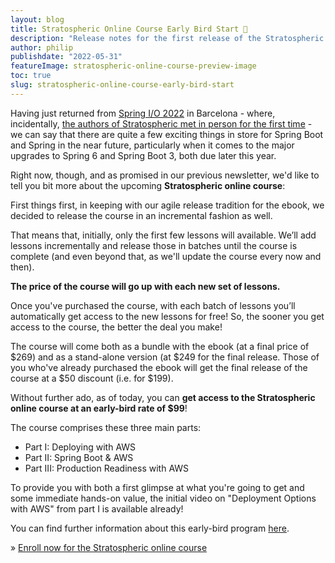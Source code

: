 ```yaml
---
layout: blog
title: Stratospheric Online Course Early Bird Start 🥳
description: "Release notes for the first release of the Stratospheric online course"
author: philip
publishdate: "2022-05-31"
featureImage: stratospheric-online-course-preview-image
toc: true
slug: stratospheric-online-course-early-bird-start
---
```


Having just returned from [Spring I/O 2022](https://2022.springio.net/) in Barcelona - where, incidentally, [the authors of Stratospheric met in person for the first time](https://twitter.com/TomHombergs/status/1529746181848551424) - we can say that there are quite a few exciting things in store for Spring Boot and Spring in the near future, particularly when it comes to the major upgrades to Spring 6 and Spring Boot 3, both due later this year.

Right now, though, and as promised in our previous newsletter, we'd like to tell you bit more about the upcoming **Stratospheric online course**:

First things first, in keeping with our agile release tradition for the ebook, we decided to release the course in an incremental fashion as well.

That means that, initially, only the first few lessons will available. We’ll add lessons incrementally and release those in batches until the course is complete (and even beyond that, as we'll update the course every now and then).

**The price of the course will go up with each new set of lessons.**

Once you've purchased the course, with each batch of lessons you’ll automatically get access to the new lessons for free! So, the sooner you get access to the course, the better the deal you make!

The course will come both as a bundle with the ebook (at a final price of $269) and as a stand-alone version (at $249 for the final release. Those of you who've already purchased the ebook will get the final release of the course at a $50 discount (i.e. for $199).

Without further ado, as of today, you can **get access to the Stratospheric online course at an early-bird rate of $99**!

The course comprises these three main parts:

- Part I: Deploying with AWS
- Part II: Spring Boot & AWS
- Part III: Production Readiness with AWS

To provide you with both a first glimpse at what you're going to get and some immediate hands-on value, the initial video on "Deployment Options with AWS" from part I is available already!

You can find further information about this early-bird program [here](https://stratospheric.dev/online-course/#early-bird).

» [Enroll now for the Stratospheric online course](https://stratospheric.dev/online-course/)
